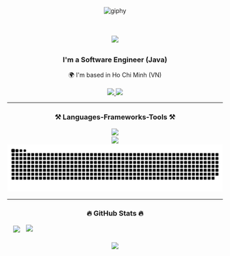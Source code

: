 <div align="center"> <img src="https://media1.giphy.com/media/v1.Y2lkPTc5MGI3NjExdjBma2FmN3R0M3g5amFoNGVlYWk4YzNtdm53N3Jmdjd0dGhkNnpmZSZlcD12MV9pbnRlcm5hbF9naWZfYnlfaWQmY3Q9Zw/iIqmM5tTjmpOB9mpbn/giphy.gif" alt="giphy"> </div>

<h1 align="center">
    <img src="https://readme-typing-svg.herokuapp.com/?font=Righteous&size=35&center=true&vCenter=true&width=500&height=70&duration=2000&pause=1000&color=000000&lines=Hello+World+!!!+👋;+I'm+Hoang+DLV+🖤;" />
</h1>

<h3 align="center">I'm a Software Engineer (Java)</h3>

<div align="center">
 🌍 I'm based in Ho Chi Minh (VN)
 </div>
 <br/>
<div align="center"> 
  <a href="mailto:daoleviethoang@gmail.com">
    <img src="https://img.shields.io/badge/Gmail-333333?style=for-the-badge&logo=gmail&logoColor=red" />
  </a>
  <a href="https://www.linkedin.com/in/daoleviethoang/">
    <img src="https://img.shields.io/badge/LinkedIn-0077B5?style=for-the-badge&logo=linkedin&logoColor=white" target="_blank" />
  </a>
</div>

<hr/>
<h3 align="center">⚒️ Languages-Frameworks-Tools ⚒️</h2>
<div align="center">
    <img src="https://skillicons.dev/icons?i=git,aws,azure,docker,idea,kubernetes" /><br>
  <img src="https://skillicons.dev/icons?i=java,spring,kafka,redis" /><br>
</div>
<div align="center">
  <img alt="snake eating my contributions" src="https://raw.githubusercontent.com/salesp07/salesp07/output/github-contribution-grid-snake.svg" />
</div>
<hr/>
<h3 align="center">🔥 GitHub Stats 🔥</h2>
<div align=center>
  <a href="#" title="daoleviethoang">
    <img width="300" align="center" src="https://github-readme-stats.vercel.app/api/top-langs/?username=daoleviethoang&hide=c%23,powershell,Mathematica,Ruby,Objective-C,Objective-C%2b%2b,Cuda&title_color=61dafb&text_color=ffffff&icon_color=61dafb&bg_color=20232a&langs_count=8&layout=compact&border_color=61dafb&hide_border=true" />
  </a>
  <a href="#" title="daoleviethoang">
    <img align="right" width="460" src="https://github-readme-stats.vercel.app/api?username=daoleviethoang&show_icons=true&theme=dark" />
  </a>
</div>

<h3 align="center">
    <img src="https://readme-typing-svg.herokuapp.com/?font=Righteous&size=25&center=true&vCenter=true&width=500&height=70&duration=4000&lines=Thanks+for+visiting!+✌️;+Shoot+me+a+message+on+Linkedin!;I'm+always+down+to+collab+:)">
</h3>
